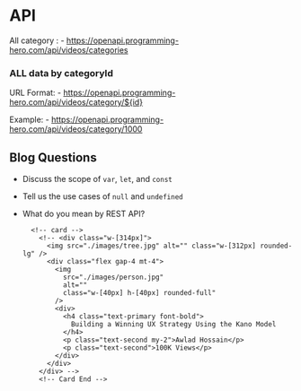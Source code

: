 # API

All category : - https://openapi.programming-hero.com/api/videos/categories

### ALL data by categoryId

URL Format: - https://openapi.programming-hero.com/api/videos/category/${id}

Example: - https://openapi.programming-hero.com/api/videos/category/1000

## Blog Questions

- Discuss the scope of `var`, `let`, and `const`
- Tell us the use cases of `null` and `undefined`
- What do you mean by REST API?

        <!-- card -->
          <!-- <div class="w-[314px]">
            <img src="./images/tree.jpg" alt="" class="w-[312px] rounded-lg" />
            <div class="flex gap-4 mt-4">
              <img
                src="./images/person.jpg"
                alt=""
                class="w-[40px] h-[40px] rounded-full"
              />
              <div>
                <h4 class="text-primary font-bold">
                  Building a Winning UX Strategy Using the Kano Model
                </h4>
                <p class="text-second my-2">Awlad Hossain</p>
                <p class="text-second">100K Views</p>
              </div>
            </div>
          </div> -->
          <!-- Card End -->
